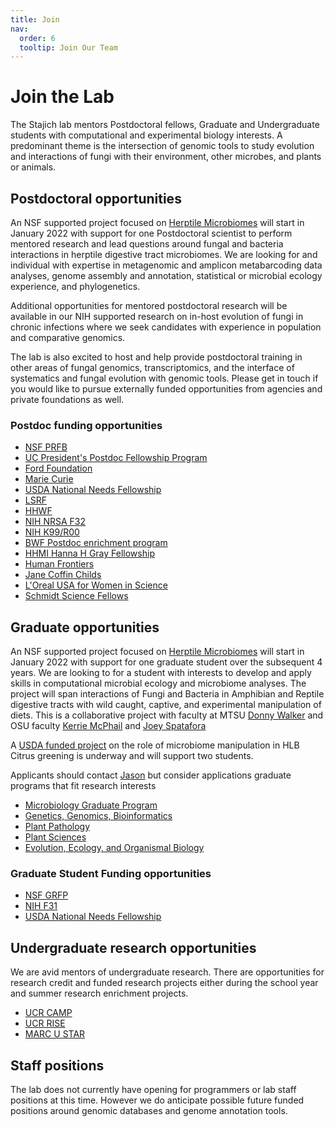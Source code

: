 ```yaml
---
title: Join
nav:
  order: 6
  tooltip: Join Our Team
---
```


# <i class="fas join"></i>Join the Lab

The Stajich lab mentors Postdoctoral fellows, Graduate and Undergraduate students with computational and experimental biology interests.  A predominant theme is the intersection of genomic tools to study evolution and interactions of fungi with their environment, other microbes, and plants or animals.  

## Postdoctoral opportunities

An NSF supported project focused on [Herptile Microbiomes](http://herptilemicrobiomes.org) will start in January 2022 with support for one Postdoctoral scientist to perform mentored research and lead questions around fungal and bacteria interactions in herptile digestive tract microbiomes. We are looking for and individual with expertise in metagenomic and amplicon metabarcoding data analyses, genome assembly and annotation, statistical or microbial ecology experience, and phylogenetics.

Additional opportunities for mentored postdoctoral research will be available in our NIH supported research on in-host evolution of fungi in chronic infections where we seek candidates with experience in population and comparative genomics.  

The lab is also excited to host and help provide postdoctoral training in other areas of fungal genomics, transcriptomics, and the interface of systematics and fungal evolution with genomic tools. Please get in touch if you would like to pursue externally funded opportunities from agencies and private foundations as well.

### Postdoc funding opportunities

* [NSF PRFB](https://beta.nsf.gov/funding/opportunities/postdoctoral-research-fellowships-biology-prfb)
* [UC President's Postdoc Fellowship Program](https://ppfp.ucop.edu/info/)
* [Ford Foundation](https://sites.nationalacademies.org/PGA/FordFellowships/index.htm)
* [Marie Curie](https://ec.europa.eu/research/mariecurieactions/actions/postdoctoral-fellowships)
* [USDA National Needs Fellowship](https://nifa.usda.gov/funding-opportunity/food-and-agricultural-sciences-national-needs-graduate-and-postgraduate)
* [LSRF](https://lsrf.org/)
* [HHWF](http://hhwf.org/research-fellowship/)
* [NIH NRSA F32](https://researchtraining.nih.gov/programs/fellowships/f32)
* [NIH K99/R00](https://grants.nih.gov/grants/guide/pa-files/PA-16-193.html)
* [BWF Postdoc enrichment program](http://www.bwfund.org/funding-opportunities/diversity-in-science/postdoctoral-enrichment-program/)
* [HHMI Hanna H Gray Fellowship](https://www.hhmi.org/programs/hanna-h-gray-fellows-program)
* [Human Frontiers](https://www.hfsp.org/funding/hfsp-funding/postdoctoral-fellowships)
* [Jane Coffin Childs](http://www.jccfund.org/fellowship-information)
* [L'Oreal USA for Women in Science](https://www.loreal.com/en/usa/pages/group/fwis/)
* [Schmidt Science Fellows](https://schmidtsciencefellows.org/selection/criteria/)

## Graduate opportunities

An NSF supported project focused on [Herptile Microbiomes](http://herptilemicrobiomes.org) will start in January 2022 with support for one graduate student over the subsequent 4 years.  We are looking to for a student with interests to develop and apply skills in computational microbial ecology and microbiome analyses. The project will span interactions of Fungi and Bacteria in Amphibian and Reptile digestive tracts with wild caught, captive, and experimental manipulation of diets.  This is a collaborative project with faculty at MTSU [Donny Walker](https://herptilemicrobiomes.org/members/donald-walker) and OSU faculty [Kerrie McPhail](https://herptilemicrobiomes.org/members/kerry-mcphail) and [Joey Spatafora](https://herptilemicrobiomes.org/members/joey-spatafora)

A [USDA funded project](http://Citrus-HLB-Micro.github.io) on the role of microbiome manipulation in HLB Citrus greening is underway and will support two students.

Applicants should contact [Jason](/members/jason-stajich)  but consider applications graduate programs that fit research interests
* [Microbiology Graduate Program](https://microbiology.ucr.edu)
* [Genetics, Genomics, Bioinformatics](https://ggb.ucr.edu)
* [Plant Pathology](https://microplantpath.ucr.edu/department-programs/plant-pathology-graduate-program)
* [Plant Sciences](https://plantbiology.ucr.edu/graduate-program)
* [Evolution, Ecology, and Organismal Biology](https://eeob.ucr.edu/about-program)

### Graduate Student Funding opportunities

* [NSF GRFP](https://www.nsfgrfp.org/)
* [NIH F31](https://researchtraining.nih.gov/programs/fellowships/f31)
* [USDA National Needs Fellowship](https://nifa.usda.gov/funding-opportunity/food-and-agricultural-sciences-national-needs-graduate-and-postgraduate)
## Undergraduate research opportunities

We are avid mentors of undergraduate research. There are opportunities for research credit and funded research projects either during the school year and summer research enrichment projects.

* [UCR CAMP](https://stem.ucr.edu/research-opportunities/camp)
* [UCR RISE](https://stem.ucr.edu/research-opportunities/rise)
* [MARC U STAR](https://marcu.ucr.edu/)

## Staff positions

The lab does not currently have opening for programmers or lab staff positions at this time. However we do anticipate possible future funded positions around genomic databases and genome annotation tools.
